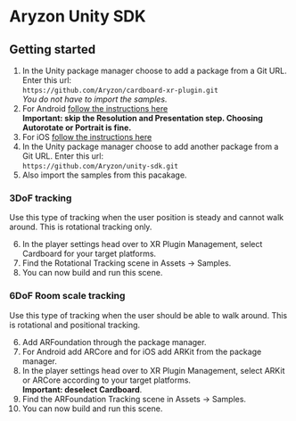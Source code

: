 # Aryzon Unity SDK
## Getting started
1. In the Unity package manager choose to add a package from a Git URL. Enter this url:<br>`https://github.com/Aryzon/cardboard-xr-plugin.git`<br>*You do not have to import the samples.*
2. For Android [follow the instructions here](https://developers.google.com/cardboard/develop/unity/quickstart#player_settings)<br>**Important: skip the Resolution and Presentation step. Choosing Autorotate or Portrait is fine.**
3. For iOS [follow the instructions here](https://developers.google.com/cardboard/develop/unity/quickstart#player_settings_2)
4. In the Unity package manager choose to add another package from a Git URL. Enter this url:<br>`https://github.com/Aryzon/unity-sdk.git`
5. Also import the samples from this pacakage.

### 3DoF tracking
Use this type of tracking when the user position is steady and cannot walk around. This is rotational tracking only.

6. In the player settings head over to XR Plugin Management, select Cardboard for your target platforms.
7. Find the Rotational Tracking scene in Assets -> Samples.
8. You can now build and run this scene.

### 6DoF Room scale tracking
Use this type of tracking when the user should be able to walk around. This is rotational and positional tracking.

6. Add ARFoundation through the package manager.
7. For Android add ARCore and for iOS add ARKit from the package manager.
9. In the player settings head over to XR Plugin Management, select ARKit or ARCore according to your target platforms.<br>**Important: deselect Cardboard**.
10. Find the ARFoundation Tracking scene in Assets -> Samples.
11. You can now build and run this scene.
